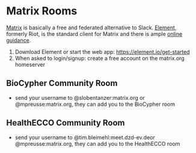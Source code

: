 # Matrix Rooms
[Matrix](https://matrix.org/) is basically a free and federated alternative to Slack. [Element](https://element.io/), formerly Riot, is the standard client for Matrix and there is ample [online guidance](https://www.snoyman.com/blog/2018/05/guide-to-matrix-riot).
1. Download Element or start the web app: https://element.io/get-started
2. When asked to login/signup: create a free account on the matrix.org homeserver

## BioCypher Community Room
- send your username to @slobentanzer:matrix.org or @mpreusse:matrix.org, they can add you to the BioCypher room

## HealthECCO Community Room
- send your username to @tim.bleimehl:meet.dzd-ev.deor @mpreusse:matrix.org, they can add you to the HealthECCO room

